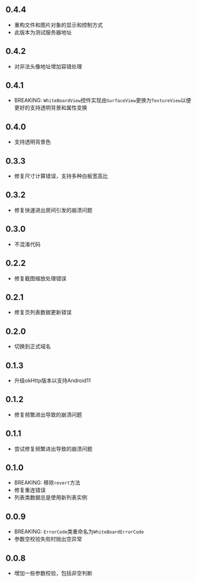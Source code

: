 ## 0.4.4

* 重构文件和图片对象的显示和控制方式
* 此版本为测试服务器地址

## 0.4.2

* 对非法头像地址增加容错处理

## 0.4.1

* BREAKING: `WhiteBoardView`控件实现由`SurfaceView`更换为`TextureView`以便更好的支持透明背景和属性变换

## 0.4.0

* 支持透明背景色

## 0.3.3

* 修复尺寸计算错误，支持多种白板宽高比

## 0.3.2

* 修复快速进出房间引发的崩溃问题

## 0.3.0

* 不混淆代码

## 0.2.2

* 修复截图缩放处理错误

## 0.2.1

* 修复页列表数据更新错误

## 0.2.0

* 切换到正式域名

## 0.1.3

* 升级okHttp版本以支持Android11

## 0.1.2

* 修复频繁进出导致的崩溃问题

## 0.1.1

* 尝试修复频繁进出导致的崩溃问题

## 0.1.0

* BREAKING: 移除`revert`方法
* 修复重连错误
* 列表类数据总是使用新列表实例

## 0.0.9

* BREAKING: `ErrorCode`类重命名为`WhiteBoardErrorCode`
* 参数空校验失败时抛出空异常

## 0.0.8

* 增加一些参数校验，包括非空判断
